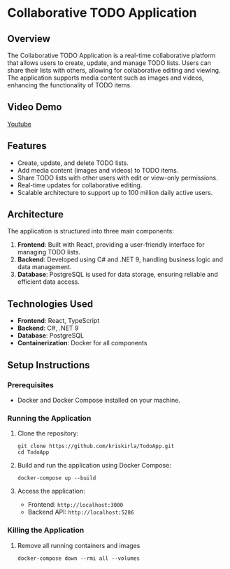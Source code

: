 # Collaborative TODO Application

## Overview
The Collaborative TODO Application is a real-time collaborative platform that allows users to create, update, and manage TODO lists. Users can share their lists with others, allowing for collaborative editing and viewing. The application supports media content such as images and videos, enhancing the functionality of TODO items.

## Video Demo
[Youtube](https://youtu.be/wbWJbVOoGas?si=iiPvi1Nohb26FH-v)

## Features
- Create, update, and delete TODO lists.
- Add media content (images and videos) to TODO items.
- Share TODO lists with other users with edit or view-only permissions.
- Real-time updates for collaborative editing.
- Scalable architecture to support up to 100 million daily active users.

## Architecture
The application is structured into three main components:
1. **Frontend**: Built with React, providing a user-friendly interface for managing TODO lists.
2. **Backend**: Developed using C# and .NET 9, handling business logic and data management.
3. **Database**: PostgreSQL is used for data storage, ensuring reliable and efficient data access.

## Technologies Used
- **Frontend**: React, TypeScript
- **Backend**: C#, .NET 9
- **Database**: PostgreSQL
- **Containerization**: Docker for all components

## Setup Instructions
### Prerequisites
- Docker and Docker Compose installed on your machine.

### Running the Application
1. Clone the repository:
   ```
   git clone https://github.com/kriskirla/TodoApp.git
   cd TodoApp
   ```

2. Build and run the application using Docker Compose:
   ```
   docker-compose up --build
   ```

3. Access the application:
   - Frontend: `http://localhost:3000`
   - Backend API: `http://localhost:5286`

### Killing the Application
1. Remove all running containers and images
   ```
   docker-compose down --rmi all --volumes
   ```
